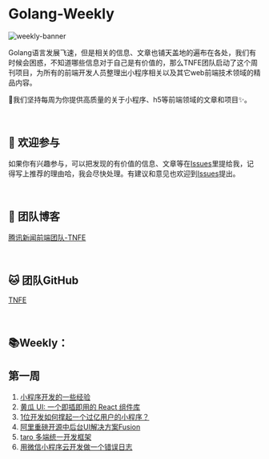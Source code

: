 # Golang-Weekly

![weekly-banner](https://raw.githubusercontent.com/Tnfe/TNFE-Weekly/master/assets/weekly-banner.png "weekly-banner")

Golang语言发展飞速，但是相关的信息、文章也铺天盖地的遍布在各处，我们有时候会困惑，不知道哪些信息对于自己是有价值的，那么TNFE团队启动了这个周刊项目，为所有的前端开发人员整理出小程序相关以及其它web前端技术领域的精品内容。

:honeybee:我们坚持每周为你提供高质量的关于小程序、h5等前端领域的文章和项目:sparkles:。

<br />

##  :clap: 欢迎参与​

如果你有兴趣参与，可以把发现的有价值的信息、文章等在[Issues](https://github.com/bulubulucat/golang-weekly/issues)里提给我，记得写上推荐的理由哈，我会尽快处理。有建议和意见也欢迎到[Issues](https://github.com/bulubulucat/golang-weekly/issues)提出。

<br />

## :steam_locomotive: ​团队博客

[腾讯新闻前端团队-TNFE](https://segmentfault.com/blog/tnfe)

<br />

## :cat: 团队GitHub

[TNFE](https://github.com/Tnfe)

<br />

## :books: ​Weekly：

## 第一周
1. [小程序开发的一些经验](https://zhuanlan.zhihu.com/p/25126957)
2. [黄瓜 UI: 一个即插即用的 React 组件库](https://juejin.im/post/5c233564e51d455d382ebeaa)
3. [1位开发如何撑起一个过亿用户的小程序？](https://juejin.im/post/5c248f0ff265da611c270815)
4. [阿里重磅开源中后台UI解决方案Fusion](https://fusion.design/)
5. [taro 多端统一开发框架](https://github.com/NervJS/taro)
6. [用微信小程序云开发做一个错误日志](http://www.wxapp-union.com/article-4785-1.html)

